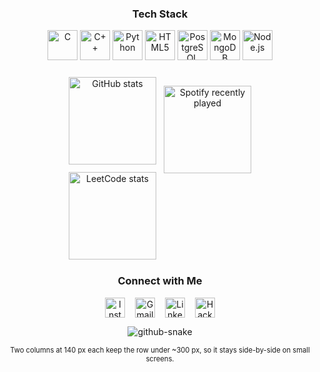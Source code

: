 <!-- =============================
     Mantej Sokhi – README (v9)
     Layout: tech top • [stats+LC] column + Spotify column • socials • snake
     ============================= -->

<!-- ====== Tech Stack ====== -->
<h3 align="center">Tech&nbsp;Stack</h3>
<p align="center">
  <img src="https://cdn.jsdelivr.net/gh/devicons/devicon/icons/c/c-original.svg" height="48" alt="C" />
  <img src="https://cdn.jsdelivr.net/gh/devicons/devicon/icons/cplusplus/cplusplus-original.svg" height="48" alt="C++" />
  <img src="https://cdn.jsdelivr.net/gh/devicons/devicon/icons/python/python-original.svg" height="48" alt="Python" />
  <img src="https://cdn.jsdelivr.net/gh/devicons/devicon/icons/html5/html5-original.svg" height="48" alt="HTML5" />
  <img src="https://cdn.jsdelivr.net/gh/devicons/devicon/icons/postgresql/postgresql-original.svg" height="48" alt="PostgreSQL" />
  <img src="https://cdn.jsdelivr.net/gh/devicons/devicon/icons/mongodb/mongodb-original.svg" height="48" alt="MongoDB" />
  <img src="https://cdn.jsdelivr.net/gh/devicons/devicon/icons/nodejs/nodejs-original.svg" height="48" alt="Node.js" />
</p>

<!-- ====== Stats/LeetCode column + Spotify column ====== -->
<div align="center"
     style="display:flex;justify-content:center;flex-wrap:nowrap;gap:12px;margin:24px 0;">
  
  <!-- Column: GitHub stats + LeetCode (stacked) -->
  <div style="display:flex;flex-direction:column;align-items:center;gap:12px;">
    <img src="https://github-readme-stats.vercel.app/api?username=msokhi99&show_icons=true&include_all_commits=true&count_private=true&theme=synthwave&hide_border=true"
         style="width:140px;height:auto;" alt="GitHub stats" />
    <img src="https://leetcard.jacoblin.cool/msokhi99"
         style="width:140px;height:auto;" alt="LeetCode stats" />
  </div>

  <!-- Column: Spotify recently played -->
  <img src="https://spotify-recently-played-readme.vercel.app/api?user=31lxdqlyz3rvv5wbrhdebms7kefe"
       style="width:140px;height:auto;" alt="Spotify recently played" />
</div>

<!-- ====== Social Links ====== -->
<h3 align="center">Connect&nbsp;with&nbsp;Me</h3>
<p align="center" style="display:flex;justify-content:center;flex-wrap:wrap;gap:16px;">
  <a href="https://www.instagram.com/msokhii/?hl=en" target="_blank">
    <img src="https://img.shields.io/static/v1?message=Instagram&logo=instagram&color=E4405F&logoColor=white&style=for-the-badge" height="32" alt="Instagram" />
  </a>
  <a href="mailto:msokhi99@gmail.com" target="_blank">
    <img src="https://img.shields.io/static/v1?message=Gmail&logo=gmail&color=D14836&logoColor=white&style=for-the-badge" height="32" alt="Gmail" />
  </a>
  <a href="https://www.linkedin.com/in/msokhii" target="_blank">
    <img src="https://img.shields.io/static/v1?message=LinkedIn&logo=linkedin&color=0077B5&logoColor=white&style=for-the-badge" height="32" alt="LinkedIn" />
  </a>
  <a href="https://www.hackerrank.com/profile/sokhimantej99" target="_blank">
    <img src="https://img.shields.io/static/v1?message=HackerRank&logo=hackerrank&color=2EC866&logoColor=white&style=for-the-badge" height="32" alt="HackerRank" />
  </a>
</p>

<!-- ====== Snake Animation ====== -->
<p align="center">
  <picture>
    <source media="(prefers-color-scheme: dark)"
            srcset="https://raw.githubusercontent.com/tobiasmeyhoefer/tobiasmeyhoefer/output/github-snake-dark.svg" />
    <source media="(prefers-color-scheme: light)"
            srcset="https://raw.githubusercontent.com/tobiasmeyhoefer/tobiasmeyhoefer/output/github-snake.svg" />
    <img alt="github-snake"
         src="https://raw.githubusercontent.com/tobiasmeyhoefer/tobiasmeyhoefer/output/github-snake.svg" />
  </picture>
</p>

<!-- ===== Responsive Note ===== -->
<p align="center" style="font-size:0.8em;">
  Two columns at 140&nbsp;px each keep the row under ~300&nbsp;px, so it stays side-by-side on small screens.
</p>



